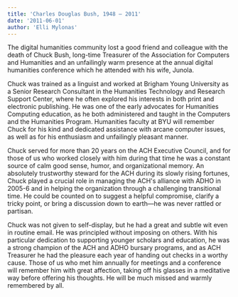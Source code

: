 ```yaml
---
title: 'Charles Douglas Bush, 1948 – 2011'
date: '2011-06-01'
author: 'Elli Mylonas'
---
```

The digital humanities community lost a good friend and colleague with the death of Chuck Bush, long-time Treasurer of the Association for Computers and Humanities and an unfailingly warm presence at the annual digital humanities conference which he attended with his wife, Junola.

Chuck was trained as a linguist and worked at Brigham Young University as a Senior Research Consultant in the Humanities Technology and Research Support Center, where he often explored his interests in both print and electronic publishing. He was one of the early advocates for Humanities Computing education, as he both administered and taught in the Computers and the Humanities Program. Humanities faculty at BYU will remember Chuck for his kind and dedicated assistance with arcane computer issues, as well as for his enthusiasm and unfailingly pleasant manner.

Chuck served for more than 20 years on the ACH Executive Council, and for those of us who worked closely with him during that time he was a constant source of calm good sense, humor, and organizational memory. An absolutely trustworthy steward for the ACH during its slowly rising fortunes, Chuck played a crucial role in managing the ACH's alliance with ADHO in 2005-6 and in helping the organization through a challenging transitional time. He could be counted on to suggest a helpful compromise, clarify a tricky point, or bring a discussion down to earth—he was never rattled or partisan.

Chuck was not given to self-display, but he had a great and subtle wit even in routine email. He was principled without imposing on others. With his particular dedication to supporting younger scholars and education, he was a strong champion of the ACH and ADHO bursary programs, and as ACH Treasurer he had the pleasure each year of handing out checks in a worthy cause. Those of us who met him annually for meetings and a conference will remember him with great affection, taking off his glasses in a meditative way before offering his thoughts. He will be much missed and warmly remembered by all.
